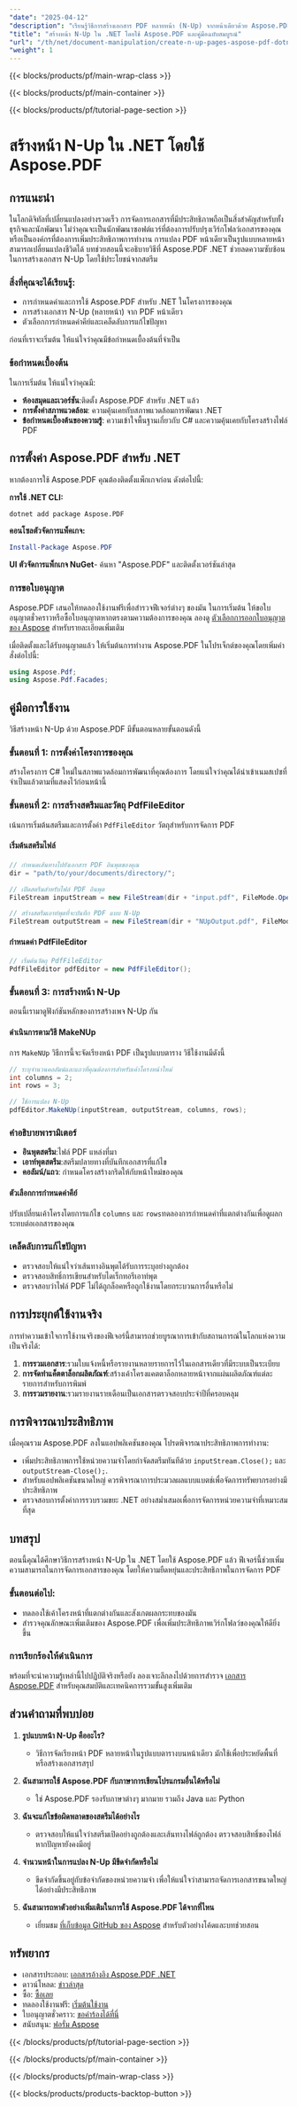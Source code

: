```yaml
---
"date": "2025-04-12"
"description": "เรียนรู้วิธีการสร้างเอกสาร PDF หลายหน้า (N-Up) จากหน้าเดียวด้วย Aspose.PDF สำหรับ .NET ปรับปรุงเวิร์กโฟลว์การประมวลผลเอกสารของคุณให้มีประสิทธิภาพ"
"title": "สร้างหน้า N-Up ใน .NET โดยใช้ Aspose.PDF และคู่มือฉบับสมบูรณ์"
"url": "/th/net/document-manipulation/create-n-up-pages-aspose-pdf-dotnet/"
"weight": 1
---
```


{{< blocks/products/pf/main-wrap-class >}}

{{< blocks/products/pf/main-container >}}

{{< blocks/products/pf/tutorial-page-section >}}


# สร้างหน้า N-Up ใน .NET โดยใช้ Aspose.PDF

## การแนะนำ

ในโลกดิจิทัลที่เปลี่ยนแปลงอย่างรวดเร็ว การจัดการเอกสารที่มีประสิทธิภาพถือเป็นสิ่งสำคัญสำหรับทั้งธุรกิจและนักพัฒนา ไม่ว่าคุณจะเป็นนักพัฒนาซอฟต์แวร์ที่ต้องการปรับปรุงเวิร์กโฟลว์เอกสารของคุณหรือเป็นองค์กรที่ต้องการเพิ่มประสิทธิภาพการทำงาน การแปลง PDF หน้าเดียวเป็นรูปแบบหลายหน้าสามารถเปลี่ยนแปลงชีวิตได้ บทช่วยสอนนี้จะอธิบายวิธีที่ Aspose.PDF .NET ช่วยลดความซับซ้อนในการสร้างเอกสาร N-Up โดยใช้ประโยชน์จากสตรีม

### สิ่งที่คุณจะได้เรียนรู้:
- การกำหนดค่าและการใช้ Aspose.PDF สำหรับ .NET ในโครงการของคุณ
- การสร้างเอกสาร N-Up (หลายหน้า) จาก PDF หน้าเดียว
- ตัวเลือกการกำหนดค่าคีย์และเคล็ดลับการแก้ไขปัญหา

ก่อนที่เราจะเริ่มต้น ให้แน่ใจว่าคุณมีข้อกำหนดเบื้องต้นที่จำเป็น

### ข้อกำหนดเบื้องต้น

ในการเริ่มต้น ให้แน่ใจว่าคุณมี:

- **ห้องสมุดและเวอร์ชัน**:ติดตั้ง Aspose.PDF สำหรับ .NET แล้ว
- **การตั้งค่าสภาพแวดล้อม**: ความคุ้นเคยกับสภาพแวดล้อมการพัฒนา .NET
- **ข้อกำหนดเบื้องต้นของความรู้**: ความเข้าใจพื้นฐานเกี่ยวกับ C# และความคุ้นเคยกับโครงสร้างไฟล์ PDF

## การตั้งค่า Aspose.PDF สำหรับ .NET

หากต้องการใช้ Aspose.PDF คุณต้องติดตั้งแพ็กเกจก่อน ดังต่อไปนี้:

**การใช้ .NET CLI:**

```bash
dotnet add package Aspose.PDF
```

**คอนโซลตัวจัดการแพ็คเกจ:**

```powershell
Install-Package Aspose.PDF
```

**UI ตัวจัดการแพ็กเกจ NuGet**- 
ค้นหา "Aspose.PDF" และติดตั้งเวอร์ชันล่าสุด

### การขอใบอนุญาต

Aspose.PDF เสนอให้ทดลองใช้งานฟรีเพื่อสำรวจฟีเจอร์ต่างๆ ของมัน ในการเริ่มต้น ให้ขอใบอนุญาตชั่วคราวหรือซื้อใบอนุญาตหากตรงตามความต้องการของคุณ ลองดู [ตัวเลือกการออกใบอนุญาตของ Aspose](https://purchase.aspose.com/temporary-license/) สำหรับรายละเอียดเพิ่มเติม

เมื่อติดตั้งและได้รับอนุญาตแล้ว ให้เริ่มต้นการทำงาน Aspose.PDF ในโปรเจ็กต์ของคุณโดยเพิ่มคำสั่งต่อไปนี้:

```csharp
using Aspose.Pdf;
using Aspose.Pdf.Facades;
```

## คู่มือการใช้งาน

วิธีสร้างหน้า N-Up ด้วย Aspose.PDF มีขั้นตอนหลายขั้นตอนดังนี้

### ขั้นตอนที่ 1: การตั้งค่าโครงการของคุณ

สร้างโครงการ C# ใหม่ในสภาพแวดล้อมการพัฒนาที่คุณต้องการ โดยแน่ใจว่าคุณได้นำเข้าเนมสเปซที่จำเป็นแล้วตามที่แสดงไว้ก่อนหน้านี้

### ขั้นตอนที่ 2: การสร้างสตรีมและวัตถุ PdfFileEditor

เน้นการเริ่มต้นสตรีมและการตั้งค่า `PdfFileEditor` วัตถุสำหรับการจัดการ PDF

#### เริ่มต้นสตรีมไฟล์

```csharp
// กำหนดเส้นทางไปยังเอกสาร PDF อินพุตของคุณ
dir = "path/to/your/documents/directory/";

// เปิดสตรีมสำหรับไฟล์ PDF อินพุต
FileStream inputStream = new FileStream(dir + "input.pdf", FileMode.Open);

// สร้างสตรีมเอาท์พุตที่จะบันทึก PDF แบบ N-Up
FileStream outputStream = new FileStream(dir + "NUpOutput.pdf", FileMode.Create);
```

#### กำหนดค่า PdfFileEditor

```csharp
// เริ่มต้นวัตถุ PdfFileEditor
PdfFileEditor pdfEditor = new PdfFileEditor();
```

### ขั้นตอนที่ 3: การสร้างหน้า N-Up

ตอนนี้เรามาดูฟังก์ชันหลักของการสร้างเพจ N-Up กัน

#### ดำเนินการตามวิธี MakeNUp

การ `MakeNUp` วิธีการนี้จะจัดเรียงหน้า PDF เป็นรูปแบบตาราง วิธีใช้งานมีดังนี้

```csharp
// ระบุจำนวนคอลัมน์และแถวที่คุณต้องการสำหรับเค้าโครงหน้าใหม่
int columns = 2;
int rows = 3;

// ใช้การแปลง N-Up
pdfEditor.MakeNUp(inputStream, outputStream, columns, rows);
```

### คำอธิบายพารามิเตอร์

- **อินพุตสตรีม**:ไฟล์ PDF แหล่งที่มา
- **เอาท์พุตสตรีม**:สตรีมปลายทางที่บันทึกเอกสารที่แก้ไข
- **คอลัมน์/แถว**: กำหนดโครงสร้างกริดให้กับหน้าใหม่ของคุณ

#### ตัวเลือกการกำหนดค่าคีย์

ปรับเปลี่ยนเค้าโครงโดยการแก้ไข `columns` และ `rows`ทดลองการกำหนดค่าที่แตกต่างกันเพื่อดูผลกระทบต่อเอกสารของคุณ

### เคล็ดลับการแก้ไขปัญหา

- ตรวจสอบให้แน่ใจว่าเส้นทางอินพุตได้รับการระบุอย่างถูกต้อง
- ตรวจสอบสิทธิ์การเขียนสำหรับไดเร็กทอรีเอาท์พุต
- ตรวจสอบว่าไฟล์ PDF ไม่ได้ถูกล็อคหรือถูกใช้งานโดยกระบวนการอื่นหรือไม่

## การประยุกต์ใช้งานจริง

การทำความเข้าใจการใช้งานจริงของฟีเจอร์นี้สามารถช่วยบูรณาการเข้ากับสถานการณ์ในโลกแห่งความเป็นจริงได้:

1. **การรวมเอกสาร**:รวมใบแจ้งหนี้หรือรายงานหลายรายการไว้ในเอกสารเดียวที่มีระบบเป็นระเบียบ
2. **การจัดทำแค็ตตาล็อกผลิตภัณฑ์**:สร้างเค้าโครงแคตตาล็อกหลายหน้าจากแผ่นผลิตภัณฑ์แต่ละรายการสำหรับการพิมพ์
3. **การรวมรายงาน**:รวมรายงานรายเดือนเป็นเอกสารตรวจสอบประจำปีที่ครอบคลุม

## การพิจารณาประสิทธิภาพ

เมื่อคุณรวม Aspose.PDF ลงในแอปพลิเคชันของคุณ โปรดพิจารณาประสิทธิภาพการทำงาน:

- เพิ่มประสิทธิภาพการใช้หน่วยความจำโดยกำจัดสตรีมทันทีด้วย `inputStream.Close();` และ `outputStream-Close();`.
- สำหรับแอปพลิเคชันขนาดใหญ่ ควรพิจารณาการประมวลผลแบบแบตช์เพื่อจัดการทรัพยากรอย่างมีประสิทธิภาพ
- ตรวจสอบการตั้งค่าการรวบรวมขยะ .NET อย่างสม่ำเสมอเพื่อการจัดการหน่วยความจำที่เหมาะสมที่สุด

## บทสรุป

ตอนนี้คุณได้ศึกษาวิธีการสร้างหน้า N-Up ใน .NET โดยใช้ Aspose.PDF แล้ว ฟีเจอร์นี้ช่วยเพิ่มความสามารถในการจัดการเอกสารของคุณ โดยให้ความยืดหยุ่นและประสิทธิภาพในการจัดการ PDF

### ขั้นตอนต่อไป:

- ทดลองใช้เค้าโครงหน้าที่แตกต่างกันและสังเกตผลกระทบของมัน
- สำรวจคุณลักษณะเพิ่มเติมของ Aspose.PDF เพื่อเพิ่มประสิทธิภาพเวิร์กโฟลว์ของคุณให้ดียิ่งขึ้น

### การเรียกร้องให้ดำเนินการ

พร้อมที่จะนำความรู้เหล่านี้ไปปฏิบัติจริงหรือยัง ลองเจาะลึกลงไปด้วยการสำรวจ [เอกสาร Aspose.PDF](https://reference.aspose.com/pdf/net/) สำหรับคุณสมบัติและเทคนิคการรวมขั้นสูงเพิ่มเติม

## ส่วนคำถามที่พบบ่อย

1. **รูปแบบหน้า N-Up คืออะไร?**
   - วิธีการจัดเรียงหน้า PDF หลายหน้าในรูปแบบตารางบนหน้าเดียว มักใช้เพื่อประหยัดพื้นที่หรือสร้างเอกสารสรุป
   
2. **ฉันสามารถใช้ Aspose.PDF กับภาษาการเขียนโปรแกรมอื่นได้หรือไม่**
   - ใช่ Aspose.PDF รองรับภาษาต่างๆ มากมาย รวมถึง Java และ Python

3. **ฉันจะแก้ไขข้อผิดพลาดของสตรีมได้อย่างไร**
   - ตรวจสอบให้แน่ใจว่าสตรีมเปิดอย่างถูกต้องและเส้นทางไฟล์ถูกต้อง ตรวจสอบสิทธิ์ของไฟล์หากปัญหายังคงมีอยู่

4. **จำนวนหน้าในการแปลง N-Up มีขีดจำกัดหรือไม่**
   - ขีดจำกัดขึ้นอยู่กับข้อจำกัดของหน่วยความจำ เพื่อให้แน่ใจว่าสามารถจัดการเอกสารขนาดใหญ่ได้อย่างมีประสิทธิภาพ

5. **ฉันสามารถหาตัวอย่างเพิ่มเติมในการใช้ Aspose.PDF ได้จากที่ไหน**
   - เยี่ยมชม [ที่เก็บข้อมูล GitHub ของ Aspose](https://github.com/aspose-pdf/Aspose.PDF-for-.NET) สำหรับตัวอย่างโค้ดและบทช่วยสอน

## ทรัพยากร

- เอกสารประกอบ: [เอกสารอ้างอิง Aspose.PDF .NET](https://reference.aspose.com/pdf/net/)
- ดาวน์โหลด: [ข่าวล่าสุด](https://releases.aspose.com/pdf/net/)
- ซื้อ: [ซื้อเลย](https://purchase.aspose.com/buy)
- ทดลองใช้งานฟรี: [เริ่มต้นใช้งาน](https://releases.aspose.com/pdf/net/)
- ใบอนุญาตชั่วคราว: [ขอคำร้องได้ที่นี่](https://purchase.aspose.com/temporary-license/)
- สนับสนุน: [ฟอรั่ม Aspose](https://forum.aspose.com/c/pdf/10)

{{< /blocks/products/pf/tutorial-page-section >}}

{{< /blocks/products/pf/main-container >}}

{{< /blocks/products/pf/main-wrap-class >}}

{{< blocks/products/products-backtop-button >}}